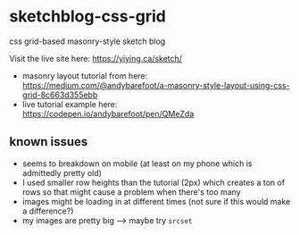 # sketchblog-css-grid
css grid-based masonry-style sketch blog

Visit the live site here: https://yiying.ca/sketch/

- masonry layout tutorial from here: https://medium.com/@andybarefoot/a-masonry-style-layout-using-css-grid-8c663d355ebb 
- live tutorial example here: https://codepen.io/andybarefoot/pen/QMeZda


## known issues

- seems to breakdown on mobile (at least on my phone which is admittedly pretty old) 
- I used smaller row heights than the tutorial (2px) which creates a ton of rows so that might cause a problem when there's too many
- images might be loading in at different times (not sure if this would make a difference?)
- my images are pretty big --> maybe try `srcset`
